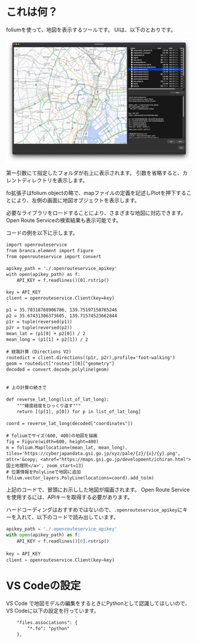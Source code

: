 # これは何？

foliumを使って、地図を表示するツールです。
UIは、以下のとおりです。

![](imgs/2022-10-12-07-14-23.png)

第一引数にて指定したフォルダが右上に表示されます。
引数を省略すると、カレントディレクトリを表示します。

fo拡張子はfolium objectの略で、mapファイルの定義を記述しPlotを押下することにより、左側の画面に地図オブジェクトを表示します。

必要なライブラリをロードすることにより、さまざまな地図に対応できます。
Open Route Serviceの検索結果も表示可能です。

コードの例を以下に示します。


```pytnon
import openrouteservice
from branca.element import Figure
from openrouteservice import convert

apikey_path = './.openrouteservice_apikey'
with open(apikey_path) as f:
    API_KEY = f.readlines()[0].rstrip()

key = API_KEY
client = openrouteservice.Client(key=key)

p1 = 35.70318768906786, 139.75197158765246
p2 = 35.67431306373605, 139.71574523662844
p1r = tuple(reversed(p1))
p2r = tuple(reversed(p2))
mean_lat = (p1[0] + p2[0]) / 2
mean_long = (p1[1] + p2[1]) / 2

# 経路計算 (Directions V2)
routedict = client.directions((p1r, p2r),profile='foot-walking')
geom = routedict["routes"][0]["geometry"]
decoded = convert.decode_polyline(geom)


# 上の計算の続きで

def reverse_lat_long(list_of_lat_long):
    """緯度経度をひっくり返す"""
    return [(p[1], p[0]) for p in list_of_lat_long]

coord = reverse_lat_long(decoded["coordinates"])

# foliumでサイズ(600, 400)の地図を描画
fig = Figure(width=600, height=400)
m = folium.Map(location=(mean_lat, mean_long), tiles='https://cyberjapandata.gsi.go.jp/xyz/pale/{z}/{x}/{y}.png', attr='&copy; <ahref="https://maps.gsi.go.jp/development/ichiran.html">国土地理院</a>', zoom_start=13)
# 位置情報をPolyLineで地図に追加
folium.vector_layers.PolyLine(locations=coord).add_to(m)
```

上記のコードで、冒頭にお示しした地図が描画されます。
Open Route Serviceを使用するには、APIキーを取得する必要があります。

ハードコーディングはおすすめではないので、`.openrouteservice_apikey`にキーを入れて、以下のコードで読み出しています。


```python
apikey_path = './.openrouteservice_apikey'
with open(apikey_path) as f:
    API_KEY = f.readlines()[0].rstrip()

key = API_KEY
client = openrouteservice.Client(key=key)
```
# VS Codeの設定

VS Code で地図モデルの編集をするときにPythonとして認識してほしいので、VS Codeに以下の設定を行っています。

```
    "files.associations": {
        "*.fo": "python"
    },
```